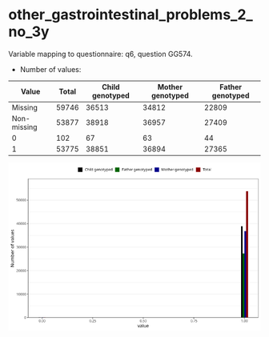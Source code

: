 # other_gastrointestinal_problems_2_no_3y
Variable mapping to questionnaire: q6, question GG574.
- Number of values:

| Value | Total | Child genotyped | Mother genotyped | Father genotyped |
| ----- | ----- | --------------- | ---------------- | ---------------- |
| Missing | 59746 | 36513 | 34812 | 22809 |
| Non-missing | 53877 | 38918 | 36957 | 27409 |
| 0 | 102 | 67 | 63 | 44 |
| 1 | 53775 | 38851 | 36894 | 27365 |



![](other_gastrointestinal_problems_2_no_3y_n.png)



